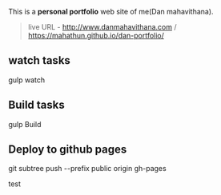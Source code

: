 This is a **personal portfolio** web site of me(Dan mahavithana).

> live URL - http://www.danmahavithana.com / https://mahathun.github.io/dan-portfolio/


## watch tasks
gulp watch

## Build tasks
gulp Build

## Deploy to github pages
git subtree push --prefix public origin gh-pages

test